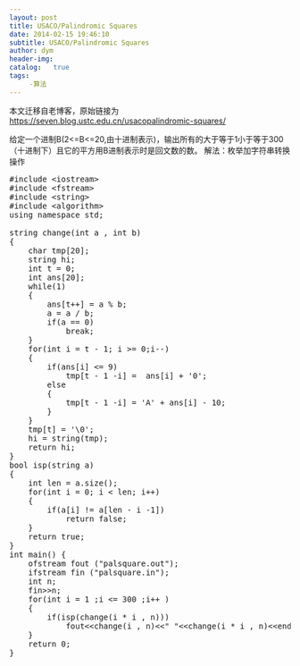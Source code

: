 ```yaml
---
layout: post
title: USACO/Palindromic Squares
date: 2014-02-15 19:46:10
subtitle: USACO/Palindromic Squares
author: dym
header-img:
catalog:   true
tags:
     -算法
---
```


本文迁移自老博客，原始链接为 <https://seven.blog.ustc.edu.cn/usacopalindromic-squares/>

给定一个进制B(2<=B<=20,由十进制表示)，输出所有的大于等于1小于等于300（十进制下）且它的平方用B进制表示时是回文数的数。
解法：枚举加字符串转换操作
<pre class = "brush:[cpp]">
#include &lt;iostream&gt;
#include &lt;fstream&gt;
#include &lt;string&gt;
#include &lt;algorithm&gt;
using namespace std;

string change(int a , int b)
{
    char tmp[20];
    string hi;
    int t = 0;
    int ans[20];
    while(1)
    {
        ans[t++] = a % b;
        a = a / b;
        if(a == 0)
            break;
    }
    for(int i = t - 1; i >= 0;i--)
    {
        if(ans[i] <= 9)
            tmp[t - 1 -i] =  ans[i] + '0';
        else
        {
            tmp[t - 1 -i] = 'A' + ans[i] - 10;
        }
    }
    tmp[t] = '\0';
    hi = string(tmp);
    return hi;
}
bool isp(string a)
{
    int len = a.size();
    for(int i = 0; i < len; i++)
    {
        if(a[i] != a[len - i -1])
            return false;
    }
    return true;
}
int main() {
    ofstream fout ("palsquare.out");
    ifstream fin ("palsquare.in");
    int n;
    fin&gt;&gt;n;
    for(int i = 1 ;i <= 300 ;i++ )
    {
        if(isp(change(i * i , n)))
            fout&lt;&lt;change(i , n)&lt;&lt;" "&lt;&lt;change(i * i , n)&lt;&lt;endl;
    }
    return 0;
}
</pre>

